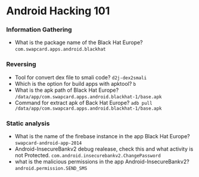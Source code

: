 # Android Hacking 101

### Information Gathering
- What is the package name of the Black Hat Europe? `com.swapcard.apps.android.blackhat`

### Reversing
- Tool for convert dex file to smali code? `d2j-dex2smali`
- Which is the option for build apps with apktool? `b`
- What is the apk path of Black Hat Europe? `/data/app/com.swapcard.apps.android.blackhat-1/base.apk`
- Command for extract apk of Back Hat Europe? `adb pull /data/app/com.swapcard.apps.android.blackhat-1/base.apk`

### Static analysis
- What is the name of the firebase instance in the app Black Hat Europe? `swapcard-android-app-2014 `
- Android-InsecureBankv2 debug realease, check this and what activity is not Protected. `com.android.insecurebankv2.ChangePassword`
- what is the malicious permissions in the app Android-InsecureBankv2? `android.permission.SEND_SMS`
 
